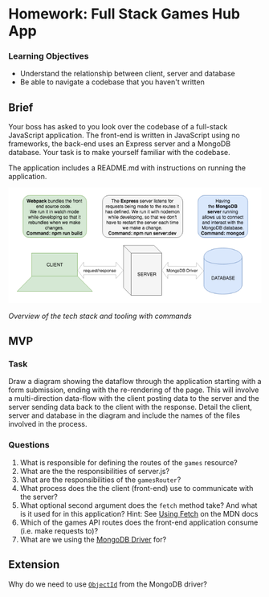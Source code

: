 # Homework: Full Stack Games Hub App

### Learning Objectives

- Understand the relationship between client, server and database
- Be able to navigate a codebase that you haven't written

## Brief

Your boss has asked to you look over the codebase of a full-stack JavaScript application. The front-end is written in JavaScript using no frameworks, the back-end uses an Express server and a MongoDB database. Your task is to make yourself familiar with the codebase.

The application includes a README.md with instructions on running the application.

![Overview of the tech stack and tooling with commands](images/tech_stack_with_commands.png)

*Overview of the tech stack and tooling with commands*

## MVP

### Task

Draw a diagram showing the dataflow through the application starting with a form submission, ending with the re-rendering of the page. This will involve a multi-direction data-flow with the client posting data to the server and the server sending data back to the client with the response. Detail the client, server and database in the diagram and include the names of the files involved in the process.

### Questions

1. What is responsible for defining the routes of the `games` resource?
2. What are the the responsibilities of server.js?
3. What are the responsibilities of the `gamesRouter`?
4. What process does the the client (front-end) use to communicate with the server?
5. What optional second argument does the `fetch` method take? And what is it used for in this application? Hint: See [Using Fetch](https://developer.mozilla.org/en-US/docs/Web/API/Fetch_API/Using_Fetch) on the MDN docs
6. Which of the games API routes does the front-end application consume (i.e. make requests to)?
7. What are we using the [MongoDB Driver](http://mongodb.github.io/node-mongodb-native/) for?

## Extension

Why do we need to use [`ObjectId`](https://mongodb.github.io/node-mongodb-native/api-bson-generated/objectid.html) from the MongoDB driver?
